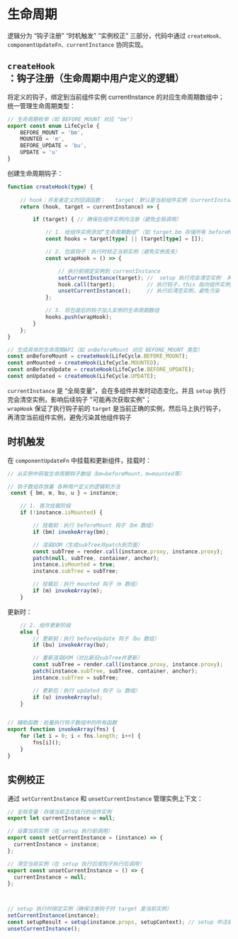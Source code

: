 # 生命周期
逻辑分为 “钩子注册” “时机触发” “实例校正” 三部分，代码中通过 `createHook、componentUpdateFn、currentInstance` 协同实现。


## `createHook`：钩子注册（生命周期中用户定义的逻辑）
将定义的钩子，绑定到当前组件实例 currentInstance 的对应生命周期数组中；  
统一管理生命周期类型：
```ts
// 生命周期枚举（如 BEFORE_MOUNT 对应 "bm"）
export const enum LifeCycle {
    BEFORE_MOUNT = 'bm',
    MOUNTED = 'm',
    BEFORE_UPDATE = 'bu',
    UPDATE = 'u'
}
```
创建生命周期钩子：
```ts
function createHook(type) {
    
    // hook：开发者定义的回调函数；   target：默认是当前组件实例（currentInstance）
    return (hook, target = currentInstance) => {

        if (target) { // 确保在组件实例内注册（避免全局调用）

            // 1. 给组件实例添加“生命周期数组”（如 target.bm 存储所有 beforeMount 钩子）
            const hooks = target[type] || (target[type] = []);

            // 2. 包装钩子：执行时校正当前实例（避免实例丢失）
            const wrapHook = () => {

                // 执行前绑定实例到 currentInstance
                setCurrentInstance(target); //  setup 执行完会清空实例  再次绑定当前实例
                hook.call(target);          // 执行钩子，this 指向组件实例
                unsetCurrentInstance();     // 执行后清空实例，避免污染
            };

            // 3. 将包装后的钩子加入实例的生命周期数组
            hooks.push(wrapHook);
        }
    };
}

// 生成具体的生命周期API（如 onBeforeMount 对应 BEFORE_MOUNT 类型）
const onBeforeMount = createHook(LifeCycle.BEFORE_MOUNT);
const onMounted = createHook(LifeCycle.MOUNTED);
const onBeforeUpdate = createHook(LifeCycle.BEFORE_UPDATE);
const onUpdated = createHook(LifeCycle.UPDATE);
```
`currentInstance` 是 “全局变量”，会在多组件并发时动态变化，并且 `setup` 执行完会清空实例，影响后续钩子 "可能再次获取实例"；  
`wrapHook` 保证了执行钩子前的 `target` 是当前正确的实例，然后马上执行钩子，再清空当前组件实例，避免污染其他组件钩子


## 时机触发
在 `componentUpdateFn` 中挂载和更新组件，挂载时：
```ts
// 从实例中获取生命周期钩子数组（bm=beforeMount，m=mounted等）

// 钩子数组存放着 各种用户定义的逻辑和方法
 const { bm, m, bu, u } = instance; 

    // 1. 首次挂载阶段
    if (!instance.isMounted) {

        // 挂载前：执行 beforeMount 钩子（bm 数组）
        if (bm) invokeArray(bm);

        // 渲染DOM（生成subTree并patch到页面）
        const subTree = render.call(instance.proxy, instance.proxy);
        patch(null, subTree, container, anchor);
        instance.isMounted = true;
        instance.subTree = subTree;

        // 挂载后：执行 mounted 钩子（m 数组）
        if (m) invokeArray(m);
    } 
```

更新时：
```ts
    // 2. 组件更新阶段
    else {
        // 更新前：执行 beforeUpdate 钩子（bu 数组）
        if (bu) invokeArray(bu);

        // 重新渲染DOM（对比新旧subTree并更新）
        const subTree = render.call(instance.proxy, instance.proxy);
        patch(instance.subTree, subTree, container, anchor);
        instance.subTree = subTree;

        // 更新后：执行 updated 钩子（u 数组）
        if (u) invokeArray(u);
    }


// 辅助函数：批量执行钩子数组中的所有函数
export function invokeArray(fns) {
    for (let i = 0; i < fns.length; i++) {
        fns[i]();
    }
}
```


## 实例校正
通过 `setCurrentInstance` 和 `unsetCurrentInstance` 管理实例上下文：
```ts
// 全局变量：存储当前正在执行的组件实例
export let currentInstance = null;

// 设置当前实例（在 setup 执行前调用）
export const setCurrentInstance = (instance) => {
  currentInstance = instance;
};

// 清空当前实例（在 setup 执行后或钩子执行后调用）
export const unsetCurrentInstance = () => {
  currentInstance = null;
};



// setup 执行时绑定实例（确保注册钩子时 target 是当前实例）
setCurrentInstance(instance);
const setupResult = setup(instance.props, setupContext); // setup 中注册的钩子会关联 currentInstance
unsetCurrentInstance();
```